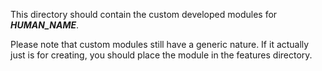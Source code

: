 This directory should contain the custom developed modules for ***HUMAN_NAME***.

Please note that custom modules still have a generic nature. If it actually just
is for creating, you should place the module in the features directory.  
